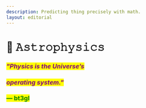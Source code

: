 ```yaml
---
description: Predicting thing precisely with math.
layout: editorial
---
```


# 🔭 𝙰𝚜𝚝𝚛𝚘𝚙𝚑𝚢𝚜𝚒𝚌𝚜



### _<mark style="color:purple;">"Physics is the Universe’s</mark>_&#x20;

### _<mark style="color:purple;">operating system."</mark>_&#x20;

<mark style="color:purple;"></mark>

### <mark style="color:green;">— bt3gl</mark>



